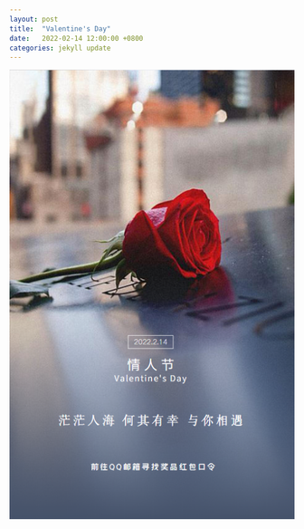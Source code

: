 ```yaml
---
layout: post
title:  "Valentine's Day"
date:   2022-02-14 12:00:00 +0800
categories: jekyll update
---
```


![Valentine's Day](/assets/images/Valentines-Day.png)
